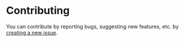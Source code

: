 # Contributing

You can contribute by reporting bugs, suggesting new features, etc. by [creating a new issue](/../../issues).

